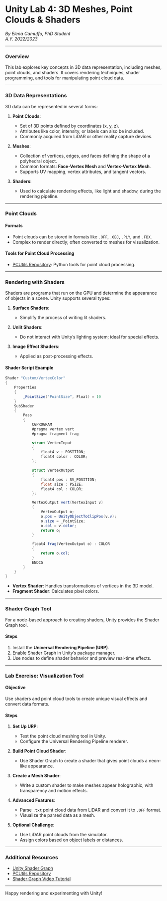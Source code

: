 # Unity Lab 4: 3D Meshes, Point Clouds & Shaders

*By Elena Camuffo, PhD Student*  
_A.Y. 2022/2023_

---

### **Overview**

This lab explores key concepts in 3D data representation, including meshes, point clouds, and shaders. It covers rendering techniques, shader programming, and tools for manipulating point cloud data.

---

### **3D Data Representations**

3D data can be represented in several forms:

1. **Point Clouds**:
   - Set of 3D points defined by coordinates (x, y, z).
   - Attributes like color, intensity, or labels can also be included.
   - Commonly acquired from LiDAR or other reality capture devices.

2. **Meshes**:
   - Collection of vertices, edges, and faces defining the shape of a polyhedral object.
   - Common formats: **Face-Vertex Mesh** and **Vertex-Vertex Mesh**.
   - Supports UV mapping, vertex attributes, and tangent vectors.

3. **Shaders**:
   - Used to calculate rendering effects, like light and shadow, during the rendering pipeline.

---

### **Point Clouds**

#### **Formats**
- Point clouds can be stored in formats like `.OFF`, `.OBJ`, `.PLY`, and `.FBX`.
- Complex to render directly; often converted to meshes for visualization.

#### **Tools for Point Cloud Processing**
- [PCUtils Repository](https://github.com/Dan8991/PCutils): Python tools for point cloud processing.

---

### **Rendering with Shaders**

Shaders are programs that run on the GPU and determine the appearance of objects in a scene. Unity supports several types:

1. **Surface Shaders**:
   - Simplify the process of writing lit shaders.

2. **Unlit Shaders**:
   - Do not interact with Unity’s lighting system; ideal for special effects.

3. **Image Effect Shaders**:
   - Applied as post-processing effects.

#### **Shader Script Example**

```csharp
Shader "Custom/VertexColor"
{
    Properties
    {
        _PointSize("PointSize", Float) = 10
    }
    SubShader
    {
        Pass
        {
            CGPROGRAM
            #pragma vertex vert
            #pragma fragment frag

            struct VertexInput
            {
                float4 v : POSITION;
                float4 color : COLOR;
            };

            struct VertexOutput
            {
                float4 pos : SV_POSITION;
                float size : PSIZE;
                float4 col : COLOR;
            };

            VertexOutput vert(VertexInput v)
            {
                VertexOutput o;
                o.pos = UnityObjectToClipPos(v.v);
                o.size = _PointSize;
                o.col = v.color;
                return o;
            }

            float4 frag(VertexOutput o) : COLOR
            {
                return o.col;
            }
            ENDCG
        }
    }
}
```
- **Vertex Shader**: Handles transformations of vertices in the 3D model.
- **Fragment Shader**: Calculates pixel colors.

---

### **Shader Graph Tool**

For a node-based approach to creating shaders, Unity provides the Shader Graph tool.

#### **Steps**
1. Install the **Universal Rendering Pipeline (URP)**.
2. Enable Shader Graph in Unity’s package manager.
3. Use nodes to define shader behavior and preview real-time effects.

---

### **Lab Exercise: Visualization Tool**

#### **Objective**
Use shaders and point cloud tools to create unique visual effects and convert data formats.

#### **Steps**
1. **Set Up URP**:
   - Test the point cloud meshing tool in Unity.
   - Configure the Universal Rendering Pipeline renderer.

2. **Build Point Cloud Shader**:
   - Use Shader Graph to create a shader that gives point clouds a neon-like appearance.

3. **Create a Mesh Shader**:
   - Write a custom shader to make meshes appear holographic, with transparency and motion effects.

4. **Advanced Features**:
   - Parse `.txt` point cloud data from LiDAR and convert it to `.OFF` format.
   - Visualize the parsed data as a mesh.

5. **Optional Challenge**:
   - Use LiDAR point clouds from the simulator.
   - Assign colors based on object labels or distances.

---

### **Additional Resources**
- [Unity Shader Graph](https://unity.com/shader-graph)
- [PCUtils Repository](https://github.com/Dan8991/PCutils)
- [Shader Graph Video Tutorial](https://www.youtube.com/watch?v=VsUK9K6UbY4)

---

Happy rendering and experimenting with Unity!

